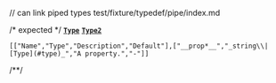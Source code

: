 // can link piped types
test/fixture/typedef/pipe/index.md

/* expected */
__[`Type`](t)__
__[`Type2`](t)__

```table
[["Name","Type","Description","Default"],["__prop*__","_string\\|[Type](#type)_","A property.","-"]]
```
/**/